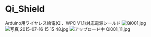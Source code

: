 # Qi_Shield
Arduino用ワイヤレス給電(Qi、WPC V1.1)対応電源シールド
![Qi001.jpg](https://qiita-image-store.s3.amazonaws.com/0/86430/8f100f6e-60cf-c1ea-0320-6dfe397f41a9.jpeg "Qi001.jpg")![写真 2015-07-16 15 15 48.jpg](https://qiita-image-store.s3.amazonaws.com/0/86430/00f9c9be-24e1-45ae-1fed-bf2f99a2daf4.jpeg "写真 2015-07-16 15 15 48.jpg")
![アップロード中 Qi001_11.jpg]()
